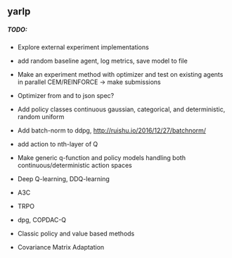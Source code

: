 
## yarlp


##### TODO:

- Explore external experiment implementations
- add random baseline agent, log metrics, save model to file
- Make an experiment method with optimizer and test on existing agents in parallel CEM/REINFORCE -> make submissions
- Optimizer from and to json spec?
- Add policy classes continuous gaussian, categorical, and deterministic, random uniform

- Add batch-norm to ddpg, http://ruishu.io/2016/12/27/batchnorm/
- add action to nth-layer of Q

- Make generic q-function and policy models handling both continuous/deterministic action spaces

- Deep Q-learning, DDQ-learning
- A3C
- TRPO
- dpg, COPDAC-Q
- Classic policy and value based methods
- Covariance Matrix Adaptation

